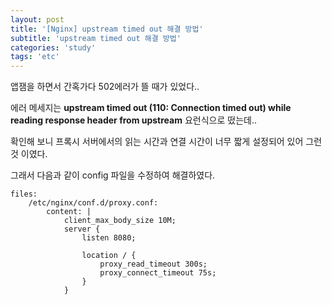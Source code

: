 ```yaml
---
layout: post
title: '[Nginx] upstream timed out 해결 방법'
subtitle: 'upstream timed out 해결 방법'
categories: 'study'
tags: 'etc'
---
```


앱잼을 하면서 간혹가다 502에러가 뜰 때가 있었다.. 

에러 메세지는 **upstream timed out (110: Connection timed out) while reading response header from upstream** 요런식으로 떴는데..

확인해 보니 프록시 서버에서의 읽는 시간과 연결 시간이 너무 짧게 설정되어 있어 그런것 이였다.

그래서 다음과 같이 config 파일을 수정하여 해결하였다.


```
files:
    /etc/nginx/conf.d/proxy.conf:
        content: |
            client_max_body_size 10M;   
            server {
                listen 8080;

                location / {
                    proxy_read_timeout 300s;
                    proxy_connect_timeout 75s;
                }
            }
      
```